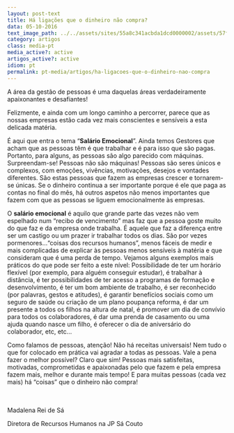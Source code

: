 ```yaml
---
layout: post-text
title: Há ligações que o dinheiro não compra?
data: 05-10-2016
text_image_path: ../../assets/sites/55a8c341acbda1dcd0000002/assets/57f2c46eacbda122f201046a/_8.jpg
category: artigos
class: media-pt
media_active?: active
artigos_active?: active
idiom: pt
permalink: pt-media/artigos/ha-ligacoes-que-o-dinheiro-nao-compra
---
```


A área da gestão de pessoas é uma daquelas áreas verdadeiramente apaixonantes e desafiantes!

Felizmente, e ainda com um longo caminho a percorrer, parece que as nossas empresas estão cada vez mais conscientes e sensíveis a esta delicada matéria.

É aqui que entra o tema “**Salário Emocional**”. Ainda temos Gestores que acham que as pessoas têm é que trabalhar e é para isso que são pagas. Portanto, para alguns, as pessoas são algo parecido com máquinas. Surpreendam-se! Pessoas não são máquinas! Pessoas são seres únicos e complexos, com emoções, vivências, motivações, desejos e vontades diferentes. São estas pessoas que fazem as empresas crescer e tornarem-se únicas. Se o dinheiro continua a ser importante porque é ele que paga as contas no final do mês, há outros aspetos não menos importantes que fazem com que as pessoas se liguem emocionalmente às empresas.

O **salário emocional** é aquilo que grande parte das vezes não vem espelhado num “recibo de vencimento” mas faz que a pessoa goste muito do que faz e da empresa onde trabalha. É aquele que faz a diferença entre ser um castigo ou um prazer ir trabalhar todos os dias. São por vezes pormenores…“coisas dos recursos humanos”, menos fáceis de medir e mais complicadas de explicar às pessoas menos sensíveis à matéria e que consideram que é uma perda de tempo. Vejamos alguns exemplos mais práticos do que pode ser feito a este nível: Possibilidade de ter um horário flexível (por exemplo, para alguém conseguir estudar), é trabalhar à distância, é ter possibilidades de ter acesso a programas de formação e desenvolvimento, é ter um bom ambiente de trabalho, é ser reconhecido (por palavras, gestos e atitudes), é garantir benefícios sociais como um seguro de saúde ou criação de um plano poupança reforma, é dar um presente a todos os filhos na altura de natal, é promover um dia de convívio para todos os colaboradores, é dar uma prenda de casamento ou uma ajuda quando nasce um filho, é oferecer o dia de aniversário do colaborador, etc, etc…

Como falamos de pessoas, atenção! Não há receitas universais! Nem tudo o que for colocado em prática vai agradar a todas as pessoas. Vale a pena fazer o melhor possível? Claro que sim! Pessoas mais satisfeitas, motivadas, comprometidas e apaixonadas pelo que fazem e pela empresa fazem mais, melhor e durante mais tempo! E para muitas pessoas (cada vez mais) há “coisas” que o dinheiro não compra!<br><br><br>

 

Madalena Rei de Sá

Diretora de Recursos Humanos na JP Sá Couto
